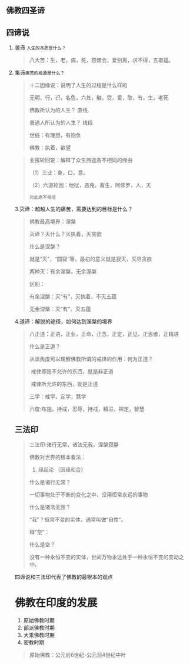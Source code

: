 ## 佛教四圣谛

## 四谛说

1. 苦谛  `人生的本质是什么？`

   > 八大苦：生，老，病，死，怨憎会，爱别离，求不得，五取蕴。

2. 集谛`痛苦的根源是什么？`

   > 十二因缘说：说明了人生的过程是什么样的
   >
   > 无明，行，识，名色，六处，触，受，爱，取，有，生，老死
   >
   >  佛教所认为的人生？ 直线
   >
   > 普通人所认为的人生？ 线段
   >
   > 世俗：有理想，有抱负
   >
   > 佛教：执着，欲望

   > 业报轮回说：解释了众生旅途各不相同的缘由
   >
   > （1）三业：身，口，意。
   >
   > （2）六道轮回：地狱，恶鬼，畜生，阿修罗，人，天
   >
   > `对此绝不相信`

   3.灭谛：超越人生的痛苦，需要达到的目标是什么？

   > 佛教最高境界：涅槃
   >
   > 灭谛？灭什么？灭执着，灭贪欲
   >
   > 什么是涅槃？
   >
   > 就是“灭”，“圆寂”等，最初的意义就是寂灭，灭尽贪欲
   >
   > 两种灭：有余涅槃，无余涅槃
   >
   > 区别：
   >
   > 有余涅槃：灭“有”，灭执着，不灭五蕴
   >
   > 无余涅槃：灭”有“，灭五蕴

   4.道谛：解脱的途径，如何达到涅槃的境界

   > 八正道：正语，正业，正命，正念，正定，正见，正思维，正精进
   >
   > 什么是正道？
   >
   > 从该角度可以理解佛教所谓的戒律的作用：何为正道？
   >
   > ​	戒律即是不允许的东西，就是非正道
   >
   > ​	戒律所允许的东西，就是正道
   >
   > 三学：戒学，定学，慧学
   >
   > 六度:布施，持戒，忍辱，持戒，精进，禅定，智慧

   ## 三法印

   >  三法印:诸行无常，诸法无我，涅槃寂静
   >
   > 佛教对世界的根本看法：
   >
   > 1. 缘起论 （因缘和合）
   >
   > 什么是诸行无常？
   >
   > 一切事物处于不断的变化之中，没用恒常永远的事物
   >
   > 什么是诸法无我？
   >
   > “我”？恒常不变的实体，通常叫做“自性”。
   >
   > 释“空”：
   >
   > 什么是空？
   >
   > 没有一种永恒不变的实体，世间万物永远处于一种永恒不变的变动之中。

   四谛说和三法印代表了佛教的最根本的观点

   # 佛教在印度的发展

   1. 原始佛教时期
   2. 部派佛教时期
   3. 大乘佛教时期
   4. 密教时期

   > 原始佛教：公元前6世纪-公元前4世纪中叶
   >
   > 

   

   


